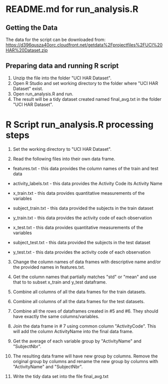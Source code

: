 # README.md for run_analysis.R

Getting the Data
----------------
The data for the script can be downloaded from:
https://d396qusza40orc.cloudfront.net/getdata%2Fprojectfiles%2FUCI%20HAR%20Dataset.zip



Preparing data and running R script
-----------------------------------
1. Unzip the file into the folder "UCI HAR Dataset".
2. Open R Studio and set working directory to the folder where "UCI HAR Dataset" exist.
3. Open run_analysis.R and run.   
4. The result will be a tidy dataset created named final_avg.txt in the folder "UCI HAR 
Dataset".



R Script run_analysis.R processing steps
========================================
1. Set the working directory to "UCI HAR Dataset".

2. Read the following files into their own data frame.


* features.txt - this data provides the column names of the train and test data
 
* activity_labels.txt - this data provides the Activity Code its Activity Name
* x_train.txt - this data provides quantitative measurements of the variables
* subject_train.txt - this data provided the subjects in the train dataset
* y_train.txt - this data provides the activity code of each observation
* x_test.txt - this data provides quantitative measurements of the variables
* subject_test.txt - this data provided the subjects in the test dataset
* y_test.txt - this data provides the activity code of each observation


3.  Change the column names of data frames with descriptive name and/or the provided names
in features.txt.

4. Get the column names that partially matches "std" or "mean" and use that to 
to subset x_train and y_test dataframe.

5. Combine all columns of all the data frames for the train datasets.

6. Combine all columns of all the data frames for the test datasets.

7. Combine all the rows of dataframes created in #5 and #6.  They should have exactly 
the same columns/variables.

8. Join the data frame in # 7 using common column "ActivityCode".  This will add the 
column ActivityName into the final data frame.

9. Get the average of each variable group by "ActivityName" and "SubjectNbr".  

10. The resulting data frame will have new group by columns.  Remove the original group by
columns and rename the new group by columns with "ActivityName" and "SubjectNbr". 

11. Write the tidy data set into the file final_avg.txt
